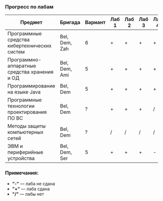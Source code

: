 ### Прогресс по лабам
| Предмет | Бригада | Вариант | Лаб 1 | Лаб 2 | Лаб 3 | Лаб 4 | Лаб 5 | Лаб 6 | Лаб 7 | Лаб 8 | Лаб 9 | Лаб 10 | Лаб 11 | Лаб 12 |
|---------|---------|---------|-------|-------|-------|-------|-------|-------|-------|-------|-------|--------|--------|--------|
| Программные средства кибертехнических систем | Bel, Dem, Zah | 6 | + | + | + | + | / | / | / | / |   |   |   |   |
| Программно-аппаратные средства хранения и ОД | Bel, Dem, Ami | 5 | + | + | + | + | / | / | / | / | / | / | / | / |
| Программирование на языке Java      	       | Bel, Dem      | 5 | + | + | + | + | + | / |   |   |   |   |   |   |
| Программные технологии проектирования ПО ВС  | Bel, Dem      | ? | + | + | + | / | / | / | / | / | / | / | / | / |
| Методы защиты компьютерных сетей             | Bel, Dem      | ? | / | / | / | / | / | / | / | / | / | / | / | / |
| ЭВМ и периферийные устройства                | Bel, Dem, Ser | 5 | + | + | + | - | / | / | / | / |   |   |   |   |

### Примечания:
- **"-"** — лаба не сдана  
- **"+"** — лаба сдана  
- **"/"** — лабы нет  

